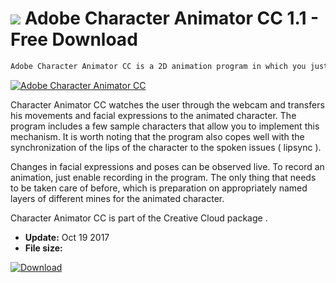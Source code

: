 # ![](https://cdn.softexe.net/static/icon/b/adobe-character-animator-cc-10782.png) Adobe Character Animator CC 1.1 - Free Download

```sh
Adobe Character Animator CC is a 2D animation program in which you just have to move in front of the camera to make the character mimic the animator's movements. All it takes is that the character will have body parts on properly named layers so that you can transfer your own moves to the movie.
```
[![Adobe Character Animator CC](https:https://tse4.mm.bing.net/th?id=OIP.0ue-ZF5I8a7uIjBeh1fLvAHaEc&pid=Api)](https://softexe.net/win/multimedia/video/adobe-character-animator-cc:pRghb.html)

Character Animator CC watches the user through the webcam and transfers his movements and facial expressions to the animated character. The program includes a few sample characters that allow you to implement this mechanism. It is worth noting that the program also copes well with the synchronization of the lips of the character to the spoken issues ( lipsync ). 
 
 
 Changes in facial expressions and poses can be observed live. To record an animation, just enable recording in the program. The only thing that needs to be taken care of before, which is preparation on appropriately named layers of different mines for the animated character. 
 
 
 Character Animator CC is part of the Creative Cloud package .


- **Update:** Oct 19 2017
- **File size:** 

[![Download](https://cdn.softexe.net/static/img/download.png)](https://softexe.net/win/multimedia/video/adobe-character-animator-cc:pRghb.html)

